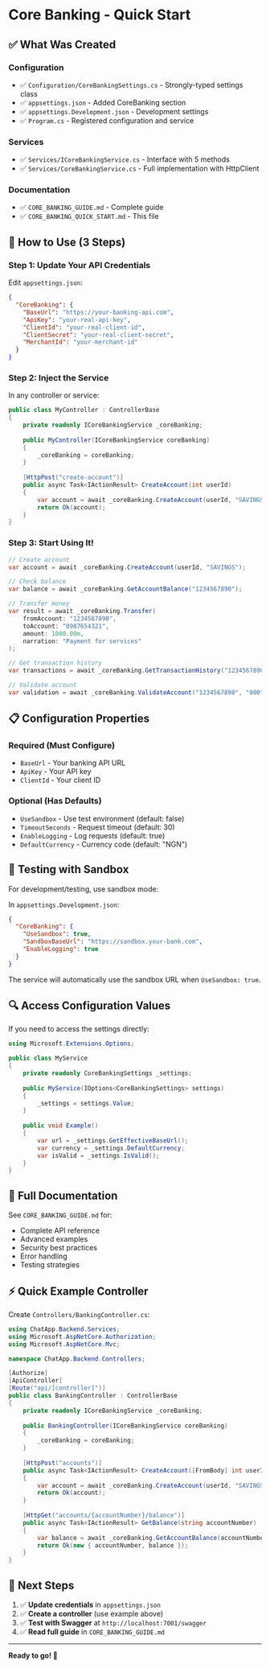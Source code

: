 # Core Banking - Quick Start

## ✅ What Was Created

### Configuration
- ✅ `Configuration/CoreBankingSettings.cs` - Strongly-typed settings class
- ✅ `appsettings.json` - Added CoreBanking section
- ✅ `appsettings.Development.json` - Development settings
- ✅ `Program.cs` - Registered configuration and service

### Services
- ✅ `Services/ICoreBankingService.cs` - Interface with 5 methods
- ✅ `Services/CoreBankingService.cs` - Full implementation with HttpClient

### Documentation
- ✅ `CORE_BANKING_GUIDE.md` - Complete guide
- ✅ `CORE_BANKING_QUICK_START.md` - This file

## 🚀 How to Use (3 Steps)

### Step 1: Update Your API Credentials

Edit `appsettings.json`:
```json
{
  "CoreBanking": {
    "BaseUrl": "https://your-banking-api.com",
    "ApiKey": "your-real-api-key",
    "ClientId": "your-real-client-id",
    "ClientSecret": "your-real-client-secret",
    "MerchantId": "your-merchant-id"
  }
}
```

### Step 2: Inject the Service

In any controller or service:
```csharp
public class MyController : ControllerBase
{
    private readonly ICoreBankingService _coreBanking;
    
    public MyController(ICoreBankingService coreBanking)
    {
        _coreBanking = coreBanking;
    }
    
    [HttpPost("create-account")]
    public async Task<IActionResult> CreateAccount(int userId)
    {
        var account = await _coreBanking.CreateAccount(userId, "SAVINGS");
        return Ok(account);
    }
}
```

### Step 3: Start Using It!

```csharp
// Create account
var account = await _coreBanking.CreateAccount(userId, "SAVINGS");

// Check balance
var balance = await _coreBanking.GetAccountBalance("1234567890");

// Transfer money
var result = await _coreBanking.Transfer(
    fromAccount: "1234567890",
    toAccount: "0987654321",
    amount: 1000.00m,
    narration: "Payment for services"
);

// Get transaction history
var transactions = await _coreBanking.GetTransactionHistory("1234567890");

// Validate account
var validation = await _coreBanking.ValidateAccount("1234567890", "000");
```

## 📋 Configuration Properties

### Required (Must Configure)
- `BaseUrl` - Your banking API URL
- `ApiKey` - Your API key
- `ClientId` - Your client ID

### Optional (Has Defaults)
- `UseSandbox` - Use test environment (default: false)
- `TimeoutSeconds` - Request timeout (default: 30)
- `EnableLogging` - Log requests (default: true)
- `DefaultCurrency` - Currency code (default: "NGN")

## 🧪 Testing with Sandbox

For development/testing, use sandbox mode:

In `appsettings.Development.json`:
```json
{
  "CoreBanking": {
    "UseSandbox": true,
    "SandboxBaseUrl": "https://sandbox.your-bank.com",
    "EnableLogging": true
  }
}
```

The service will automatically use the sandbox URL when `UseSandbox: true`.

## 🔍 Access Configuration Values

If you need to access the settings directly:

```csharp
using Microsoft.Extensions.Options;

public class MyService
{
    private readonly CoreBankingSettings _settings;
    
    public MyService(IOptions<CoreBankingSettings> settings)
    {
        _settings = settings.Value;
    }
    
    public void Example()
    {
        var url = _settings.GetEffectiveBaseUrl();
        var currency = _settings.DefaultCurrency;
        var isValid = _settings.IsValid();
    }
}
```

## 📖 Full Documentation

See `CORE_BANKING_GUIDE.md` for:
- Complete API reference
- Advanced examples
- Security best practices
- Error handling
- Testing strategies

## ⚡ Quick Example Controller

Create `Controllers/BankingController.cs`:

```csharp
using ChatApp.Backend.Services;
using Microsoft.AspNetCore.Authorization;
using Microsoft.AspNetCore.Mvc;

namespace ChatApp.Backend.Controllers;

[Authorize]
[ApiController]
[Route("api/[controller]")]
public class BankingController : ControllerBase
{
    private readonly ICoreBankingService _coreBanking;
    
    public BankingController(ICoreBankingService coreBanking)
    {
        _coreBanking = coreBanking;
    }
    
    [HttpPost("accounts")]
    public async Task<IActionResult> CreateAccount([FromBody] int userId)
    {
        var account = await _coreBanking.CreateAccount(userId, "SAVINGS");
        return Ok(account);
    }
    
    [HttpGet("accounts/{accountNumber}/balance")]
    public async Task<IActionResult> GetBalance(string accountNumber)
    {
        var balance = await _coreBanking.GetAccountBalance(accountNumber);
        return Ok(new { accountNumber, balance });
    }
}
```

## 🎯 Next Steps

1. ✅ **Update credentials** in `appsettings.json`
2. ✅ **Create a controller** (use example above)
3. ✅ **Test with Swagger** at `http://localhost:7001/swagger`
4. ✅ **Read full guide** in `CORE_BANKING_GUIDE.md`

---

**Ready to go! 🚀**

